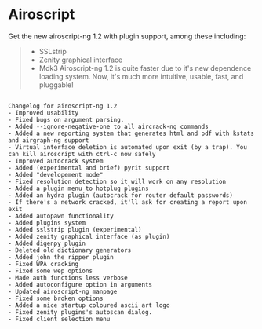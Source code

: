 # Airoscript #
Get the new airoscript-ng 1.2 with plugin support, among these including:
> - SSLstrip
> - Zenity graphical interface
> - Mdk3
Airoscript-ng 1.2 is quite faster due to it's new dependence loading system.
Now, it's much more intuitive, usable, fast, and pluggable!

```

Changelog for airoscript-ng 1.2
- Improved usability
- Fixed bugs on argument parsing.
- Added --ignore-negative-one to all aircrack-ng commands
- Added a new reporting system that generates html and pdf with kstats and airgraph-ng support
- Virtual interface deletion is automated upon exit (by a trap). You can kill airoscript with ctrl-c now safely
- Improved autocrack system
- Added (experimental and brief) pyrit support
- Added "developement mode"
- Fixed resolution detection so it will work on any resolution
- Added a plugin menu to hotplug plugins
- Added an hydra plugin (autocrack for router default passwords)
- If there's a network cracked, it'll ask for creating a report upon exit
- Added autopawn functionality
- Added plugins system
- Added sslstrip plugin (experimental)
- Added zenity graphical interface (as plugin)
- Added digenpy plugin
- Deleted old dictionary generators
- Added john the ripper plugin 
- Fixed WPA cracking
- Fixed some wep options
- Made auth functions less verbose
- Added autoconfigure option in arguments
- Updated airoscript-ng manpage
- Fixed some broken options
- Added a nice startup coloured ascii art logo
- Fixed zenity plugins's autoscan dialog.
- Fixed client selection menu


```